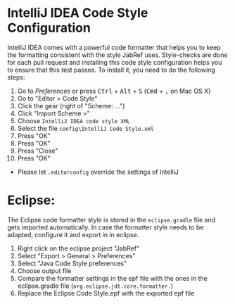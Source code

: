 # IntelliJ IDEA Code Style Configuration

IntelliJ IDEA comes with a powerful code formatter that helps you to keep the formatting consistent with the style JabRef uses.
Style-checks are done for each pull request and installing this code style configuration helps you to ensure that this test passes. To install it, you need to do the following steps:

1. Go to *Preferences* or press <kbd>Ctrl</kbd> + <kbd>Alt</kbd> + <kbd>S</kbd> (<kbd>Cmd</kbd> + <kbd>,</kbd> on Mac OS X)
2. Go to "Editor > Code Style"
3. Click the gear (right of "Scheme: ...")
4. Click "Import Scheme >"
5. Choose `IntelliJ IDEA code style XML`
6. Select the file `config\IntelliJ Code Style.xml`
7. Press "OK"
8. Press "OK"
9. Press "Close"
10. Press "OK"

* Please let `.editorconfig` override the settings of IntelliJ


# Eclipse:

The Eclipse code formatter style is stored in the `eclipse.gradle` file and gets imported automatically.
In case the formatter style needs to be adapted, configure it and export in in eclipse.

1. Right click on the eclipse project "JabRef"
2. Select "Export > General > Preferences"
3. Select "Java Code Style preferences"
4. Choose output file
5. Compare the formatter settings in the epf file with the ones in the eclipse.gradle file (`org.eclipse.jdt.core.formatter.`)
6. Replace the Eclipse Code Style.epf with the exported epf file
